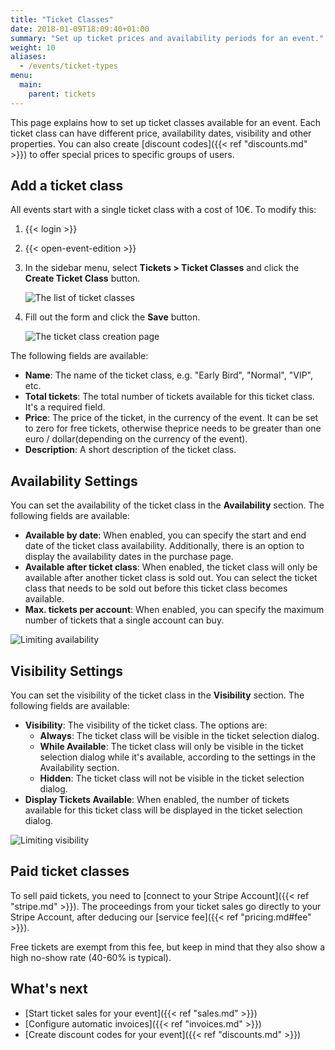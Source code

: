 ```yaml
---
title: "Ticket Classes"
date: 2018-01-09T18:09:40+01:00
summary: "Set up ticket prices and availability periods for an event."
weight: 10
aliases:
  - /events/ticket-types
menu:
  main:
    parent: tickets
---
```


This page explains how to set up ticket classes available for an event. Each ticket class can have different price, availability dates, visibility and other properties. You can also create [discount codes]({{< ref "discounts.md" >}}) to offer special prices to specific groups of users.

## Add a ticket class

All events start with a single ticket class with a cost of 10€. To modify this:

1. {{< login >}}
1. {{< open-event-edition >}}
1. In the sidebar menu, select **Tickets > Ticket Classes** and click the **Create Ticket Class** button.

   ![The list of ticket classes](/img/screenshots/events/ticket-classes.avif)

1. Fill out the form and click the **Save** button.

   ![The ticket class creation page](/img/screenshots/tickets/ticket-class-create.avif)

The following fields are available:

- **Name**: The name of the ticket class, e.g. "Early Bird", "Normal", "VIP", etc.
- **Total tickets**: The total number of tickets available for this ticket class. It's a required field.
- **Price**: The price of the ticket, in the currency of the event. It can be set to zero for free tickets, otherwise theprice needs to be greater than one euro / dollar(depending on the currency of the event).
- **Description**: A short description of the ticket class.

## Availability Settings

You can set the availability of the ticket class in the **Availability** section. The following fields are available:

- **Available by date**: When enabled, you can specify the start and end date of the ticket class availability. Additionally, there is an option to display the availability dates in the purchase page.
- **Available after ticket class**: When enabled, the ticket class will only be available after another ticket class is sold out. You can select the ticket class that needs to be sold out before this ticket class becomes available.
- **Max. tickets per account**: When enabled, you can specify the maximum number of tickets that a single account can buy.

![Limiting availability](/img/screenshots/tickets/ticket-class-availability.avif)

## Visibility Settings

You can set the visibility of the ticket class in the **Visibility** section. The following fields are available:

- **Visibility**: The visibility of the ticket class. The options are:
  - **Always**: The ticket class will be visible in the ticket selection dialog.
  - **While Available**: The ticket class will only be visible in the ticket selection dialog while it's available, according to the settings in the Availability section.
  - **Hidden**: The ticket class will not be visible in the ticket selection dialog.
- **Display Tickets Available**: When enabled, the number of tickets available for this ticket class will be displayed in the ticket selection dialog.

![Limiting visibility](/img/screenshots/tickets/ticket-class-visibility.avif)

## Paid ticket classes

To sell paid tickets, you need to [connect to your Stripe Account]({{< ref "stripe.md" >}}). The proceedings from your ticket sales go directly to your Stripe Account, after deducing our [service fee]({{< ref "pricing.md#fee" >}}).

Free tickets are exempt from this fee, but keep in mind that they also show a high no-show rate (40-60% is typical).

## What's next

- [Start ticket sales for your event]({{< ref "sales.md" >}})
- [Configure automatic invoices]({{< ref "invoices.md" >}})
- [Create discount codes for your event]({{< ref "discounts.md" >}})
